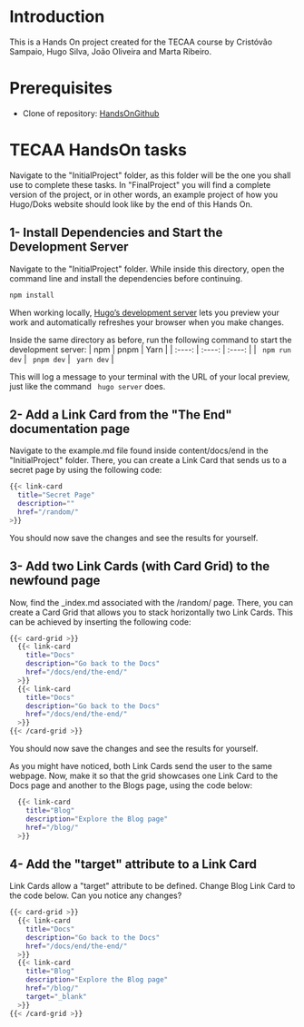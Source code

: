 # Introduction
This is a Hands On project created for the TECAA course by Cristóvão Sampaio, Hugo Silva, João Oliveira and Marta Ribeiro.

# Prerequisites
- Clone of repository: [HandsOnGithub](https://github.com/martamribeiro/TECAA_HandsOn)

# TECAA HandsOn tasks
Navigate to the "InitialProject" folder, as this folder will be the one you shall use to complete these tasks. In "FinalProject" you will find a complete version of the project, or in other words, an example project of how you Hugo/Doks website should look like by the end of this Hands On.

## 1- Install Dependencies and Start the Development Server
Navigate to the "InitialProject" folder. While inside this directory, open the command line and install the dependencies before continuing.
``` bash
npm install
```

When working locally, [Hugo’s development server](https://gohugo.io/commands/hugo_server/) lets you preview your work and automatically refreshes your browser when you make changes.

Inside the same directory as before, run the following command to start the development server:
| npm | pnpm | Yarn |
| :----: | :----: | :----: |
| ``` npm run dev``` | ``` pnpm dev``` | ``` yarn dev``` |

This will log a message to your terminal with the URL of your local preview, just like the command ``` hugo server``` does.

## 2- Add a Link Card from the "The End" documentation page
Navigate to the example.md file found inside content/docs/end in the "InitialProject" folder. There, you can create a Link Card that sends us to a secret page by using the following code:

``` bash
{{< link-card
  title="Secret Page"
  description=""
  href="/random/"
>}}
```

You should now save the changes and see the results for yourself.

## 3- Add two Link Cards (with Card Grid) to the newfound page
Now, find the _index.md associated with the /random/ page. There, you can create a Card Grid that allows you to stack horizontally two Link Cards. This can be achieved by inserting the following code:

``` bash
{{< card-grid >}}
  {{< link-card
    title="Docs"
    description="Go back to the Docs"
    href="/docs/end/the-end/"
  >}}
  {{< link-card
    title="Docs"
    description="Go back to the Docs"
    href="/docs/end/the-end/"
  >}}
{{< /card-grid >}}
```

You should now save the changes and see the results for yourself.

As you might have noticed, both Link Cards send the user to the same webpage. Now, make it so that the grid showcases one Link Card to the Docs page and another to the Blogs page, using the code below:

``` bash
  {{< link-card
    title="Blog"
    description="Explore the Blog page"
    href="/blog/"
  >}}
```
## 4- Add the "target" attribute to a Link Card
Link Cards allow a "target" attribute to be defined. Change Blog Link Card to the code below. Can you notice any changes?

``` bash
{{< card-grid >}}
  {{< link-card
    title="Docs"
    description="Go back to the Docs"
    href="/docs/end/the-end/"
  >}}
  {{< link-card
    title="Blog"
    description="Explore the Blog page"
    href="/blog/"
    target="_blank"
  >}}
{{< /card-grid >}}
```